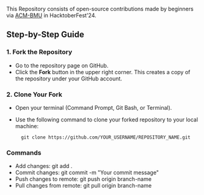 This Repository consists of open-source contributions made by beginners via [ACM-BMU](https://acmbmu.com/) in HacktoberFest'24.

## Step-by-Step Guide

### 1. Fork the Repository
- Go to the repository page on GitHub.
- Click the **Fork** button in the upper right corner. This creates a copy of the repository under your GitHub account.

### 2. Clone Your Fork
- Open your terminal (Command Prompt, Git Bash, or Terminal).
- Use the following command to clone your forked repository to your local machine:
  
        git clone https://github.com/YOUR_USERNAME/REPOSITORY_NAME.git

### Commands
- Add changes: git add .
- Commit changes: git commit -m "Your commit message"
- Push changes to remote: git push origin branch-name
- Pull changes from remote: git pull origin branch-name
